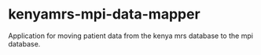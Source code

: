 # kenyamrs-mpi-data-mapper
Application for moving patient data from the kenya mrs database to the mpi database.
